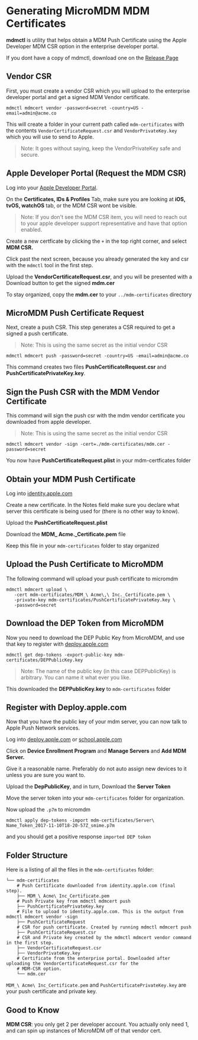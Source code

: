 # Generating MicroMDM MDM Certificates

**mdmctl** is utility that helps obtain a MDM Push Certificate using the Apple Developer MDM CSR option in the enterprise developer portal.

If you dont have a copy of mdmctl, download one on the [Release Page](https://github.com/micromdm/micromdm/releases)

## Vendor CSR

First, you must create a vendor CSR which you will upload to the enterprise developer portal and get a signed MDM Vendor certificate.

```shell
mdmctl mdmcert vendor -password=secret -country=US -email=admin@acme.co
```

This will create a folder in your current path called `mdm-certificates` with the contents `VendorCertificateRequest.csr` and `VendorPrivateKey.key` which you will use to send to Apple.

>Note: It goes without saying, keep the VendorPrivateKey safe and secure.

## Apple Developer Portal (Request the MDM CSR)

Log into your [Apple Developer Portal](https://developer.apple.com/account).

On the **Certificates, IDs & Profiles** Tab, make sure you are looking at **iOS, tvOS, watchOS** tab, or the MDM CSR wont be visible.

>Note: If you don't see the MDM CSR item, you will need to reach out to your apple developer support representative and have that option enabled.

Create a new certficate by clicking the `+` in the top right corner, and select **MDM CSR.**

Click past the next screen, because you already generated the key and csr with the `mdmctl` tool in the first step.

Upload the **VendorCertificateRequest.csr**, and you will be presented with a Download button to get the signed **mdm.cer**

To stay organized, copy the **mdm.cer** to your `../mdm-certificates` directory

## MicroMDM Push Certificate Request

Next, create a push CSR. This step generates a CSR required to get a signed a push certificate.

>Note: This is using the same secret as the initial vendor CSR

```shell
mdmctl mdmcert push -password=secret -country=US -email=admin@acme.co
```

This command creates two files **PushCertificateRequest.csr** and **PushCertificatePrivateKey.key**.

## Sign the Push CSR with the MDM Vendor Certificate

This command will sign the push csr with the mdm vendor certificate you downloaded from apple developer.

>Note: This is using the same secret as the initial vendor CSR

```shell
mdmctl mdmcert vendor -sign -cert=./mdm-certificates/mdm.cer -password=secret
```

You now have **PushCertificateRequest.plist** in your mdm-certficates folder

## Obtain your MDM Push Certificate

Log into [identity.apple.com](https://identity.apple.com)

Create a new certificate.  In the Notes field make sure you declare what server this certificate is being used for (there is no other way to know).

Upload the **PushCertificateRequest.plist**

Download the **MDM_ Acme._Certificate.pem** file

Keep this file in your `mdm-certificates` folder to stay organized

## Upload the Push Certificate to MicroMDM

The following command will upload your push certificate to micromdm

```shell
mdmctl mdmcert upload \
   -cert mdm-certificates/MDM_\ Acme\,\ Inc._Certificate.pem \
   -private-key mdm-certificates/PushCertificatePrivateKey.key \
   -password=secret
```

## Download the DEP Token from MicroMDM

Now you need to download the DEP Public Key from MicroMDM, and use that key to register with [deploy.apple.com](http://deploy.apple.com/)

```shell
mdmctl get dep-tokens -export-public-key mdm-certificates/DEPPublicKey.key
```

>Note: The name of the public key (in this case DEPPublicKey) is arbitrary.  You can name it what ever you like.

This downloaded the **DEPPublicKey.key** to `mdm-certificates` folder

## Register with Deploy.apple.com

Now that you have the public key of your mdm server, you can now talk to Apple Push Network services.

Log into [deploy.apple.com](http://deploy.apple.com/) or [school.apple.com](http://school.apple.com/)

Click on **Device Enrollment Program** and **Manage Servers** and **Add MDM Server.**

Give it a reasonable name.  Preferably do not auto assign new devices to it unless you are sure you want to.

Upload the **DepPublicKey**, and in turn, Download the **Server Token**

Move the server token into your `mdm-certificates` folder for organization.

Now upload the `.p7m` to micromdm

```shell
mdmctl apply dep-tokens -import mdm-certificates/Server\ Name_Token_2017-11-10T18-20-57Z_smime.p7m
```

and you should get a positive response `imported DEP token`

## Folder Structure

Here is a listing of all the files in the `mdm-certificates` folder:

```shell
└── mdm-certificates
    # Push Certificate downloaded from identity.apple.com (final step).
    ├── MDM_\ Acme\ Inc_Certificate.pem
    # Push Private key from mdmctl mdmcert push
    ├── PushCertificatePrivateKey.key
    # File to upload to identity.apple.com. This is the output from mdmctl mdmcert vendor -sign
    ├── PushCertificateRequest
    # CSR for push certificate. Created by running mdmctl mdmcert push
    ├── PushCertificateRequest.csr
    # CSR and Private key created by the mdmctl mdmcert vendor command in the first step.
    ├── VendorCertificateRequest.csr
    ├── VendorPrivateKey.key
    # Certificate from the enterprise portal. Downloaded after uploading the VendorCertificateRequest.csr for the
    # MDM-CSR option.
    └── mdm.cer

```

`MDM_\ Acme\ Inc_Certificate.pem` and `PushCertificatePrivateKey.key` are your push certificate and private key.

## Good to Know

**MDM CSR**: you only get 2 per developer account.  You actually only need 1, and can spin up instances of MicroMDM off of that vendor cert.
